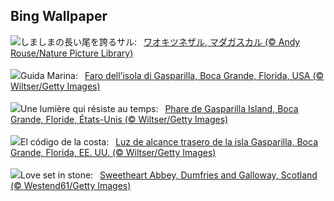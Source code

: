 ## Bing Wallpaper
![](https://www.bing.com/th?id=OHR.BabyLemur_JA-JP3588561100_UHD.jpg&w=1000)しましまの長い尾を誇るサル:&nbsp;&ensp;[ワオキツネザル, マダガスカル (© Andy Rouse/Nature Picture Library)](https://www.bing.com/th?id=OHR.BabyLemur_JA-JP3588561100_UHD.jpg)
<br><br/>
![](https://www.bing.com/th?id=OHR.GasparillaLight_IT-IT1390366319_UHD.jpg&w=1000)Guida Marina:&nbsp;&ensp;[Faro dell’isola di Gasparilla, Boca Grande, Florida, USA (© Wiltser/Getty Images)](https://www.bing.com/th?id=OHR.GasparillaLight_IT-IT1390366319_UHD.jpg)
<br><br/>
![](https://www.bing.com/th?id=OHR.GasparillaLight_FR-FR2514071877_UHD.jpg&w=1000)Une lumière qui résiste au temps:&nbsp;&ensp;[Phare de Gasparilla Island, Boca Grande, Floride, États-Unis (© Wiltser/Getty Images)](https://www.bing.com/th?id=OHR.GasparillaLight_FR-FR2514071877_UHD.jpg)
<br><br/>
![](https://www.bing.com/th?id=OHR.GasparillaLight_ES-ES4564834622_UHD.jpg&w=1000)El código de la costa:&nbsp;&ensp;[Luz de alcance trasero de la isla Gasparilla, Boca Grande, Florida, EE. UU. (© Wiltser/Getty Images)](https://www.bing.com/th?id=OHR.GasparillaLight_ES-ES4564834622_UHD.jpg)
<br><br/>
![](https://www.bing.com/th?id=OHR.SweetheartAbbey2025_EN-GB2068922474_UHD.jpg&w=1000)Love set in stone:&nbsp;&ensp;[Sweetheart Abbey, Dumfries and Galloway, Scotland (© Westend61/Getty Images)](https://www.bing.com/th?id=OHR.SweetheartAbbey2025_EN-GB2068922474_UHD.jpg)
<br><br/>
